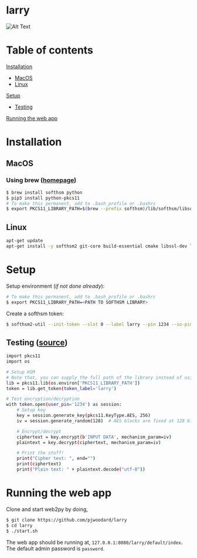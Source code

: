 # larry

![Alt Text](https://media.giphy.com/media/2Ylp4JECyTYRi/giphy.gif)

# Table of contents

[Installation](#install)
- [MacOS](#install-macos)
- [Linux](#install-linux)

[Setup](#setup)
- [Testing](#testing)

[Running the web app](#run)

# <a name="install"><a/> Installation

## <a name="install-macos"><a/> MacOS

### Using brew ([homepage](https://brew.sh/))

```bash
$ brew install softhsm python
$ pip3 install python-pkcs11
# To make this permanent, add to .bash_profile or .bashrc
$ export PKCS11_LIBRARY_PATH=$(brew --prefix softhsm)/lib/softhsm/libsofthsm2.so
```

## <a name="install-linux"><a/>Linux

```bash
apt-get update
apt-get install -y softhsm2 git-core build-essential cmake libssl-dev libseccomp-dev
```

# <a name="setup"><a/>Setup

Setup environment (*if not done already*):
```bash
# To make this permanent, add to .bash_profile or .bashrc
$ export PKCS11_LIBRARY_PATH=<PATH TO SOFTHSM LIBRARY>
```

Create a softhsm token:
```bash
$ softhsm2-util --init-token --slot 0 --label larry --pin 1234 --so-pin 0000
```

## <a name="testing"><a/>Testing ([source](http://python-pkcs11.readthedocs.io/en/latest/index.html))

```bash
import pkcs11
import os

# Setup HSM
# Note that, you can supply the full path of the library instead of using os.environ.
lib = pkcs11.lib(os.environ['PKCS11_LIBRARY_PATH'])
token = lib.get_token(token_label='larry')

# Test encryption/decryption
with token.open(user_pin='1234') as session:
    # Setup key
    key = session.generate_key(pkcs11.KeyType.AES, 256)
    iv = session.generate_random(128)  # AES blocks are fixed at 128 bits

    # Encrypt/decrypt
    ciphertext = key.encrypt(b'INPUT DATA', mechanism_param=iv)
    plaintext = key.decrypt(ciphertext, mechanism_param=iv)

    # Print the stuff!
    print("Cipher text: ", end="")
    print(ciphertext)
    print("Plain text: " + plaintext.decode("utf-8"))
```

# <a name="run"><a/>Running the web app

Clone and start web2py by doing,
```bash
$ git clone https://github.com/pjwoodard/larry
$ cd larry
$ ./start.sh
```

The web app should be running at, `127.0.0.1:8080/larry/default/index`. The default admin password is `password`.

